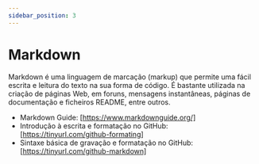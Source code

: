 ```yaml
---
sidebar_position: 3
---
```


# Markdown

Markdown é uma linguagem de marcação (markup) que permite
uma fácil escrita e leitura do texto na sua forma de código.
É bastante utilizada na criação de páginas Web, em foruns,
mensagens instantâneas, páginas de documentação e ficheiros
README, entre outros.

- Markdown Guide: [https://www.markdownguide.org/]
- Introdução à escrita e formatação no GitHub: [https://tinyurl.com/github-formating]
- Sintaxe básica de gravação e formatação no GitHub: [https://tinyurl.com/github-markdown]